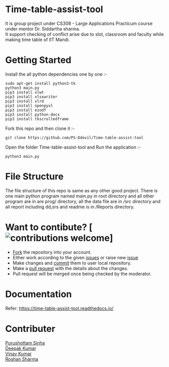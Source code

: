 # Time-table-assist-tool
It is group project under CS308 - Large Applications Practicum course under mentor Dr. Siddartha sharma. </br>
It support checking of conflict arise due to slot, classroom and faculty while making time table of IIT Mandi.

# Getting Started
Install the all python dependencies one by one :-

    sudo apt-get install python3-tk
    python3 main.py
    pip3 install xlwt
    pip3 install xlsxwriter
    pip3 install xlrd
    pip3 install openpyxl
    pip3 install ezodf
    pip3 install python-docx
    pip3 install tkscrolledframe

Fork this repo and then clone it :-

    git clone https://github.com/PS-Ddevil/Time-table-assist-tool
    
Open the folder Time-table-assist-tool and Run the application :-

    python3 main.py

# File Structure
The file structure of this repo is same as any other good project. There is one main python program named main.py in root directory and all other program are in are prog/ directory, all the data file are in /src directory and all report including dd,srs and readme is in /Reports directory.

# Want to contibute? [![contributions welcome](https://img.shields.io/badge/contributions-welcome-brightgreen.svg?style=flat)]
* [Fork](https://help.github.com/en/github/getting-started-with-github/fork-a-repo) the repository into your account.
* Either work according to the given [issues](https://github.com/PS-Ddevil/Time-table-assist-tool/issues) or raise new [issue](https://github.com/PS-Ddevil/Time-table-assist-tool/issues/new)
* Make changes and [commit](https://help.github.com/en/desktop/contributing-to-projects/committing-and-reviewing-changes-to-your-project) them to user local repository.
* Make a [pull request](https://help.github.com/en/github/collaborating-with-issues-and-pull-requests/creating-a-pull-request) with the details about the changes.
* Pull request will be merged once being checked by the moderator.

# Documentation
Refer: https://time-table-assist-tool.readthedocs.io/

# Contributer
[Purushottam Sinha](https://github.com/PS-Ddevil)  
[Deepak Kumar](https://github.com/deepakjnv880)  
[Vinay Kumar](https://github.com/vinayskywalker)  
[Roshan Sharma](https://github.com/roshan21097)
